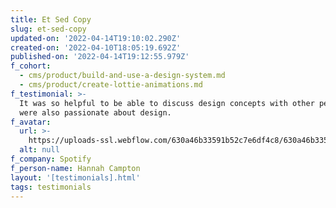 ```yaml
---
title: Et Sed Copy
slug: et-sed-copy
updated-on: '2022-04-14T19:10:02.290Z'
created-on: '2022-04-10T18:05:19.692Z'
published-on: '2022-04-14T19:12:55.979Z'
f_cohort:
  - cms/product/build-and-use-a-design-system.md
  - cms/product/create-lottie-animations.md
f_testimonial: >-
  It was so helpful to be able to discuss design concepts with other people who
  were also passionate about design.
f_avatar:
  url: >-
    https://uploads-ssl.webflow.com/630a46b33591b52c7e6df4c8/630a46b33591b508ff6df5cb_square%20nine.jpg
  alt: null
f_company: Spotify
f_person-name: Hannah Campton
layout: '[testimonials].html'
tags: testimonials
---
```



